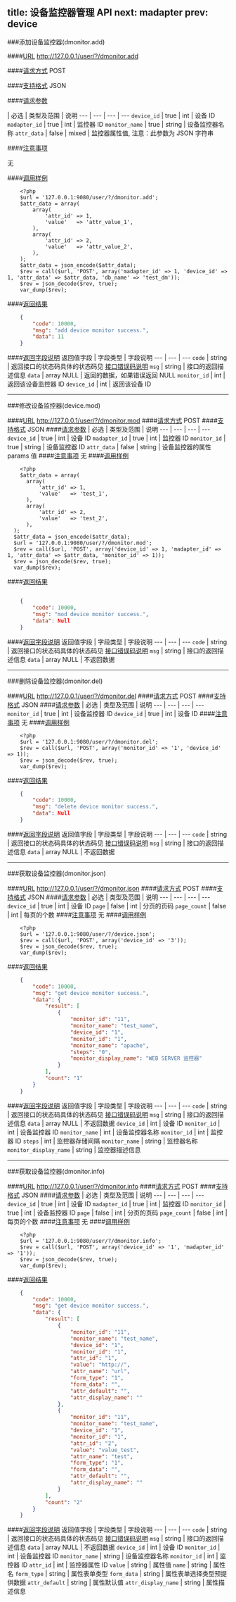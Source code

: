 title: 设备监控器管理 API
next: madapter
prev: device
---

###添加设备监控器(dmonitor.add)

####[URL](#add_url) 
http://127.0.0.1/user/?/dmonitor.add

####[请求方式](#add_post)
POST

####[支持格式](#add_json)
JSON 

####[请求参数](#add_param)

  | 必选 | 类型及范围 | 说明
--- | --- | --- | ---
`device_id` | true | int | 设备 ID
`madapter_id` | true | int | 监控器 ID
`monitor_name` | true | string | 设备监控器名称
`attr_data` | false | mixed | 监控器属性值, 注意：此参数为 JSON 字符串

####[注意事项](#add_notice)

无

####[调用样例](#add_example)

```
	<?php
	$url = '127.0.0.1:9080/user/?/dmonitor.add';
	$attr_data = array(
		array(
			'attr_id' => 1,
			'value'   => 'attr_value_1',
		),
		array(
			'attr_id' => 2,
			'value'   => 'attr_value_2',
		),
	);
	$attr_data = json_encode($attr_data);
	$rev = call($url, 'POST', array('madapter_id' => 1, 'device_id' => 1, 'attr_data' => $attr_data, 'db_name' => 'test_dm'));
	$rev = json_decode($rev, true);
	var_dump($rev);

```

####[返回结果](#add_result)
``` json
	{
		"code": 10000,
		"msg": "add device monitor success.",
		"data": 11
	}
```
####[返回字段说明](#add_result_dis)
返回值字段 | 字段类型 | 字段说明
--- | --- | ---
`code` | string | 返回接口的状态码具体的状态码见 [接口错误码说明](api_errno.html) 
`msg`  | string | 接口的返回描述信息
`data` | array NULL  | 返回的数据，如果错误返回 NULL
`monitor_id` | int | 返回该设备监控器 ID
`device_id` | int | 返回该设备 ID

---
###修改设备监控器(device.mod)

####[URL](#mod_url) 
http://127.0.0.1/user/?/dmonitor.mod
####[请求方式](#mod_post)
POST
####[支持格式](#mod_json)
JSON 
####[请求参数](#mod_param)
  | 必选 | 类型及范围 | 说明
--- | --- | --- | ---
`device_id` | true | int     | 设备 ID
`madapter_id` | true | int     | 监控器 ID
`monitor_id` | true | string | 设备监控器 ID
`attr_data` | false | string    | 设备监控器的属性 params 值
####[注意事项](#mod_notice)
无
####[调用样例](#mod_example)
```
	<?php
	$attr_data = array(
      array(
          'attr_id' => 1,
          'value'   => 'test_1',
      ),
      array(
          'attr_id' => 2,
          'value'   => 'test_2',
      ),
  );
  $attr_data = json_encode($attr_data);
  $url = '127.0.0.1:9080/user/?/dmonitor.mod';
  $rev = call($url, 'POST', array('device_id' => 1, 'madapter_id' => 1, 'attr_data' => $attr_data, 'monitor_id' => 1));
  $rev = json_decode($rev, true);
  var_dump($rev);
```
####[返回结果](#mod_result)
``` json

	{
		"code": 10000,
		"msg": "mod device monitor success.",
		"data": Null 
	}

```
####[返回字段说明](#mod_result_dis)
返回值字段 | 字段类型 | 字段说明
--- | --- | ---
`code` | string | 返回接口的状态码具体的状态码见 [接口错误码说明](api_errno.html) 
`msg`  | string | 接口的返回描述信息
`data` | array NULL  | 不返回数据

---
###删除设备监控器(dmonitor.del)

####[URL](#del_url) 
http://127.0.0.1/user/?/dmonitor.del
####[请求方式](#del_post)
POST
####[支持格式](#del_json)
JSON 
####[请求参数](#del_param)
  | 必选 | 类型及范围 | 说明
--- | --- | --- | ---
`monitor_id` | true | int     | 设备监控器 ID
`device_id` | true | int     | 设备 ID
####[注意事项](#del_notice)
无
####[调用样例](#del_example)
```
	<?php
	$url = '127.0.0.1:9080/user/?/dmonitor.del';
	$rev = call($url, 'POST', array('monitor_id' => '1', 'device_id' => 1));
	$rev = json_decode($rev, true);
	var_dump($rev);
```
####[返回结果](#del_result)
``` json
	{
		"code": 10000,
		"msg": "delete device monitor success.",
		"data": Null 
	}
```
####[返回字段说明](#del_result_dis)
返回值字段 | 字段类型 | 字段说明
--- | --- | ---
`code` | string | 返回接口的状态码具体的状态码见 [接口错误码说明](api_errno.html) 
`msg`  | string | 接口的返回描述信息
`data` | array NULL  | 不返回数据

---
###获取设备监控器(dmonitor.json)

####[URL](#json_url) 
http://127.0.0.1/user/?/dmonitor.json
####[请求方式](#json_post)
POST
####[支持格式](#json_json)
JSON 
####[请求参数](#json_param)
  | 必选 | 类型及范围 | 说明
--- | --- | --- | ---
`device_id`  | true  | int  | 设备 ID
`page` | false | int     | 分页的页码
`page_count` | false | int     | 每页的个数
####[注意事项](#json_notice)
无
####[调用样例](#json_example)
```
	<?php
	$url = '127.0.0.1:9080/user/?/device.json';
	$rev = call($url, 'POST', array('device_id' => '3'));
	$rev = json_decode($rev, true);
	var_dump($rev);
```
####[返回结果](#json_result)
``` json
	{
		"code": 10000,
		"msg": "get device monitor success.",
		"data": {
			"result": [
				{
					"monitor_id": "11",
					"monitor_name": "test_name",
					"device_id": "1",
					"monitor_id": "1",
					"monitor_name": "apache",
					"steps": "0",
					"monitor_display_name": "WEB SERVER 监控器"
				}
			],
			"count": "1"
		}
	}
```
####[返回字段说明](#json_result_dis)
返回值字段 | 字段类型 | 字段说明
--- | --- | ---
`code` | string | 返回接口的状态码具体的状态码见 [接口错误码说明](api_errno.html) 
`msg`  | string | 接口的返回描述信息
`data` | array NULL  | 不返回数据
`device_id` | int | 设备 ID
`monitor_id` | int | 设备监控器 ID
`monitor_name` | int | 设备监控器名称
`monitor_id` | int | 监控器 ID
`steps` | int | 监控器存储间隔
`monitor_name` | string | 监控器名称
`monitor_display_name` | string | 监控器描述信息




---
###获取设备监控器(dmonitor.info)

####[URL](#info_url) 
http://127.0.0.1/user/?/dmonitor.info
####[请求方式](#info_post)
POST
####[支持格式](#info_json)
JSON 
####[请求参数](#info_param)
  | 必选 | 类型及范围 | 说明
--- | --- | --- | ---
`device_id`  | true  | int  | 设备 ID
`madapter_id`  | true  | int  | 监控器 ID
`monitor_id`  | true  | int  | 设备监控器 ID
`page` | false | int     | 分页的页码
`page_count` | false | int     | 每页的个数
####[注意事项](#info_notice)
无
####[调用样例](#info_example)
```
	<?php
	$url = '127.0.0.1:9080/user/?/dmonitor.info';
	$rev = call($url, 'POST', array('device_id' => '1', 'madapter_id' => '1'));
	$rev = json_decode($rev, true);
	var_dump($rev);
```
####[返回结果](#info_result)
``` json
	{
		"code": 10000,
		"msg": "get device monitor success.",
		"data": {
			"result": [
				{
					"monitor_id": "11",
					"monitor_name": "test_name",
					"device_id": "1",
					"monitor_id": "1",
					"attr_id": "1",
					"value": "http://",
					"attr_name": "url",
					"form_type": "1",
					"form_data": "",
					"attr_default": "",
					"attr_display_name": ""
				},
				{
					"monitor_id": "11",
					"monitor_name": "test_name",
					"device_id": "1",
					"monitor_id": "1",
					"attr_id": "2",
					"value": "value_test",
					"attr_name": "test",
					"form_type": "1",
					"form_data": "",
					"attr_default": "",
					"attr_display_name": ""
				}
			],
			"count": "2"
		}
	}
```
####[返回字段说明](#info_result_dis)
返回值字段 | 字段类型 | 字段说明
--- | --- | ---
`code` | string | 返回接口的状态码具体的状态码见 [接口错误码说明](api_errno.html) 
`msg`  | string | 接口的返回描述信息
`data` | array NULL  | 不返回数据
`device_id` | int | 设备 ID
`monitor_id` | int | 设备监控器 ID
`monitor_name` | string | 设备监控器名称
`monitor_id` | int | 监控器 ID
`attr_id` | int | 监控器属性 ID
`value` | string | 属性值
`name` | string | 属性名
`form_type` | string | 属性表单类型
`form_data` | string | 属性表单选择类型预提供数据
`attr_default` | string | 属性默认值
`attr_display_name` | string | 属性描述信息



